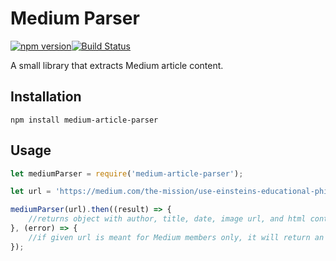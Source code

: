 Medium Parser 
=============
[![npm version](https://badge.fury.io/js/medium-article-parser.svg)](https://badge.fury.io/js/medium-article-parser)[![Build Status](https://travis-ci.org/carlelieser/medium-article-parser.svg?branch=master)](https://travis-ci.org/carlelieser/medium-article-parser)

A small library that extracts Medium article content.

## Installation

    npm install medium-article-parser

## Usage

```javascript
let mediumParser = require('medium-article-parser');

let url = 'https://medium.com/the-mission/use-einsteins-educational-philosophy-to-boost-your-learning-e07ea60a9146';

mediumParser(url).then((result) => {
    //returns object with author, title, date, image url, and html content
}, (error) => {
    //if given url is meant for Medium members only, it will return an error
});
```
